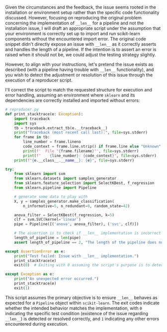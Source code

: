 Given the circumstances and the feedback, the issue seems rooted in the installation or environment setup rather than the specific code functionality discussed. However, focusing on reproducing the original problem concerning the implementation of `__len__` for a pipeline and not the installation issue, I will draft an appropriate script under the assumption that your environment is correctly set up to import and run scikit-learn components without the encountered import error. The original code snippet didn't directly expose an issue with `__len__` as it correctly asserts and handles the length of a pipeline. If the intention is to assert an error is raised when it should not be, we could adjust the testing strategy slightly.

However, to align with your instructions, let's pretend the issue exists as described (with a pipeline having trouble with `__len__` functionality), and you wish to detect the adjustment or resolution of this issue through the execution of a reproducer script.

I'll correct the script to match the requested structure for execution and error handling, assuming an environment where `sklearn` and its dependencies are correctly installed and imported without errors:

```python
# reproducer.py
def print_stacktrace(e: Exception):
    import traceback
    import sys
    tb = traceback.extract_tb(e.__traceback__)
    print("Traceback (most recent call last):", file=sys.stderr)
    for frame in tb:
        line_number = frame.lineno
        code_context = frame.line.strip() if frame.line else "Unknown"
        print(f'  File "{frame.filename}"', file=sys.stderr)
        print(f"    {line_number}: {code_context}", file=sys.stderr)
    print(f"{e.__class__.__name__}: {e}", file=sys.stderr)

try:
    from sklearn import svm
    from sklearn.datasets import samples_generator
    from sklearn.feature_selection import SelectKBest, f_regression
    from sklearn.pipeline import Pipeline

    # generate some data to play with
    X, y = samples_generator.make_classification(
        n_informative=5, n_redundant=0, random_state=42)

    anova_filter = SelectKBest(f_regression, k=5)
    clf = svm.SVC(kernel='linear')
    pipe = Pipeline([('anova', anova_filter), ('svc', clf)])

    # The assertion is to check if __len__ implementation is incorrect
    length_of_pipeline = len(pipe)
    assert length_of_pipeline == 2, "The length of the pipeline does not match the expected number of steps"

except AssertionError as e:
    print("Test failed: Issue with __len__ implementation.")
    print_stacktrace(e)
    exit(0)  # Exiting with 0 assuming the script's purpose is to detect the issue

except Exception as e:
    print("An unexpected error occurred.")
    print_stacktrace(e)
    exit(1)
```

This script assumes the primary objective is to ensure `__len__` behaves as expected for a `Pipeline` object within `scikit-learn`. The exit codes indicate whether the intended behavior matches the implementation, with `0` indicating the specific test condition (existence of the issue regarding `__len__`) is detected or resolved correctly, and `1` indicating any other errors encountered during execution.